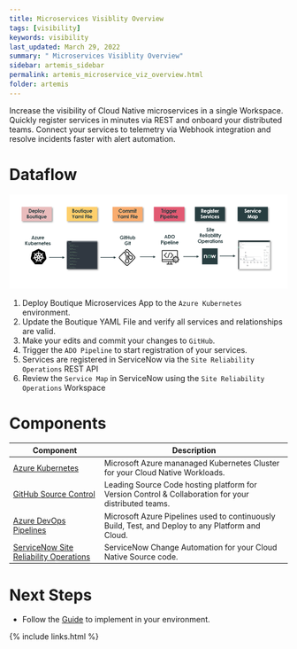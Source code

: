 ```yaml
---
title: Microservices Visiblity Overview
tags: [visibility]
keywords: visibility
last_updated: March 29, 2022
summary: " Microservices Visiblity Overview"
sidebar: artemis_sidebar
permalink: artemis_microservice_viz_overview.html
folder: artemis
---
```


Increase the visibility of Cloud Native microservices in a single Workspace. Quickly register services in minutes via REST and onboard your distributed teams. Connect your services to telemetry via Webhook integration and resolve incidents faster with alert automation.

# Dataflow

![Dataflow](images/visibility_dataflow.png)

1. Deploy Boutique Microservices App to the `Azure Kubernetes` environment.
1. Update the Boutique YAML File and verify all services and relationships are valid.
1. Make your edits and commit your changes to `GitHub`.
1. Trigger the `ADO Pipeline` to start registration of your services.
1. Services are registered in ServiceNow via the `Site Reliability Operations` REST API
1. Review the `Service Map` in ServiceNow using the `Site Reliability Operations` Workspace

# Components

| Component | Description |
|-----------|-------------|
| [Azure Kubernetes](https://docs.microsoft.com/en-us/azure/aks/intro-kubernetes) | Microsoft Azure mananaged Kubernetes Cluster for your Cloud Native Workloads.|
| [GitHub Source Control](https://github.com) | Leading Source Code hosting platform for Version Control & Collaboration for your distributed teams.|
| [Azure DevOps Pipelines](https://azure.microsoft.com/en-us/services/devops/pipelines/) | Microsoft Azure Pipelines used to continuously Build, Test, and Deploy to any Platform and Cloud.|
|[ServiceNow Site Reliability Operations]({{site.data.urls.sro}}) | ServiceNow Change Automation for your Cloud Native Source code.|

# Next Steps

* Follow the [Guide](artemis_microservice_viz_guide.html) to implement in your environment.

{% include links.html %}